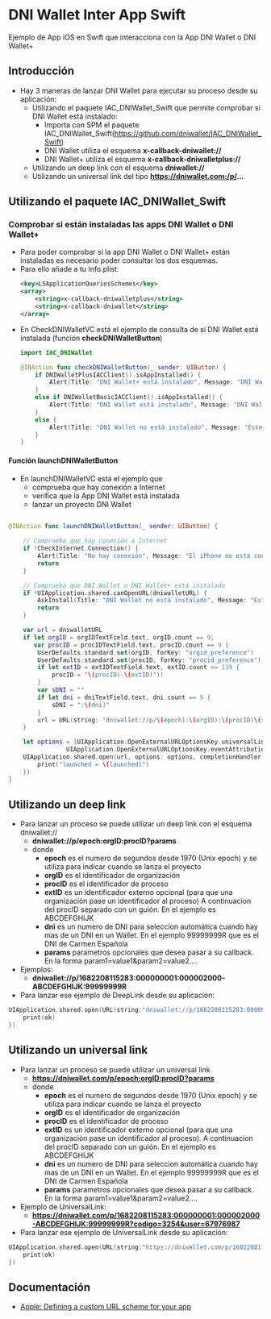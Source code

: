 # DNI Wallet Inter App Swift
Ejemplo de App iOS en Swift que interacciona con la App DNI Wallet o DNI Wallet+

## Introducción

* Hay 3 maneras de lanzar DNI Wallet para ejecutar su proceso desde su aplicación:
    * Utilizando el paquete IAC_DNIWallet_Swift que permite comprobar si DNI Wallet está instalado:
        * Importa con SPM el paquete IAC_DNIWallet_Swift(https://github.com/dniwallet/IAC_DNIWallet_Swift) 
        * DNI Wallet utiliza el esquema **x-callback-dniwallet://**
        * DNI Wallet+ utiliza el esquema **x-callback-dniwalletplus://**
    * Utilizando un deep link con el esquema **dniwallet://**
    * Utilizando un universal link del tipo **https://dniwallet.com:/p/...**


## Utilizando el paquete IAC_DNIWallet_Swift 

### Comprobar si están instaladas las apps DNI Wallet o DNI Wallet+
* Para poder comprobar si la app DNI Wallet o DNI Wallet+ están instaladas es necesario poder consultar los dos esquemas.
* Para ello añade a tu Info.plist:
    ```xml
    <key>LSApplicationQueriesSchemes</key>
    <array>
        <string>x-callback-dniwalletplus</string>
        <string>x-callback-dniwallet</string>
    </array>
    ```
* En CheckDNIWalletVC está el ejemplo de consulta de si DNI Wallet está instalada (función **checkDNIWalletButton**) 
    ```swift
    import IAC_DNIWallet
    
    @IBAction func checkDNIWalletButton(_ sender: UIButton) {
        if DNIWalletPlusIACClient().isAppInstalled() {
            Alert(Title: "DNI Wallet+ está instalado", Message: "DNI Wallet+ está instalado en este iPhone")
        }
        else if DNIWalletBasicIACClient().isAppInstalled() {
            Alert(Title: "DNI Wallet está instalado", Message: "DNI Wallet está instalado en este iPhone")
        }
        else {
            Alert(Title: "DNI Wallet no está instalado", Message: "Este iPhone no tiene instalado DNI Wallet ni DNI Wallet+")
        }
    }
    ```

#### Función launchDNIWalletButton
* En launchDNIWalletVC está el ejemplo que 
    * comprueba que hay conexión a Internet
    * verifica que la App DNI Wallet está instalada 
    * lanzar un proyecto DNI Wallet 

```swift

@IBAction func launchDNIWalletButton(_ sender: UIButton) {
    
    // Comprueba que hay conexión a Internet
    if !CheckInternet.Connection() {
        Alert(Title: "No hay conexión", Message: "El iPhone no está conectado a Internet")
        return
    }

    // Comprueba que DNI Wallet o DNI Wallet+ está instalado
    if !UIApplication.shared.canOpenURL(dniwalletURL) {
        AskInstall(Title: "DNI Wallet no está instalado", Message: "Este iPhone no tiene instalado DNI Wallet ni DNI Wallet+. ¿Desea instalar DNI Wallet?")
        return
    }

    var url = dniwalletURL
    if let orgID = orgIDTextField.text, orgID.count == 9,
       var procID = procIDTextField.text, procID.count == 9 {
        UserDefaults.standard.set(orgID, forKey: "orgid_preference")
        UserDefaults.standard.set(procID, forKey: "procid_preference")
        if let extID = extIDTextField.text, extID.count <= 119 {
            procID = "\(procID)-\(extID)")!
        }
        var sDNI = ""
        if let dni = dniTextField.text, dni.count == 9 {
            sDNI = ":\(dni)"
        }
        url = URL(string: "dniwallet://p/\(epoch):\(orgID):\(procID)\(sDNI)")!
    }

    let options = [UIApplication.OpenExternalURLOptionsKey.universalLinksOnly: false,
                UIApplication.OpenExternalURLOptionsKey.eventAttribution: true]
    UIApplication.shared.open(url, options: options, completionHandler: { launched in
        print("launched = \(launched)")
    })
}

```

## Utilizando un deep link 
* Para lanzar un proceso se puede utilizar un deep link con el esquema dniwallet://
    * **dniwallet://p/epoch:orgID:procID?params** 
    * donde
        * **epoch** es el numero de segundos desde 1970 (Unix epoch) y se utiliza para indicar cuando se lanza el proyecto
        * **orgID** es el identificador de organización
        * **procID** es el identificador de proceso
        * **extID** es un identificador externo opcional (para que una organización pase un identificador al proceso) A continuacion del procID separado con un guión.
                    En el ejemplo es ABCDEFGHIJK
        * **dni** es un numero de DNI para seleccion automática cuando hay mas de un DNI en un Wallet. En el ejemplo 99999999R que es el DNI de Carmen Española
        * **params** parametros opcionales que desea pasar a su callback. En la forma param1=value1&param2=value2....
* Ejemplos:
    * **dniwallet://p/1682208115283:000000001:000002000-ABCDEFGHIJK:99999999R**
* Para lanzar ese ejemplo de DeepLink desde su aplicación:
```swift
UIApplication.shared.open(URL(string:"dniwallet://p/1682208115283:000000001:000002000-ABCDEFGHIJK:99999999R")!, completionHandler: { ok in
    print(ok)
})
```                


## Utilizando un universal link 
* Para lanzar un proceso se puede utilizar un universal link 
    * **https://dniwallet.com/p/epoch:orgID:procID?params** 
    * donde
        * **epoch** es el numero de segundos desde 1970 (Unix epoch) y se utiliza para indicar cuando se lanza el proyecto
        * **orgID** es el identificador de organización
        * **procID** es el identificador de proceso
        * **extID** es un identificador externo opcional (para que una organización pase un identificador al proceso). A continuacion del procID separado con un guión.
                    En el ejemplo es ABCDEFGHIJK
        * **dni** es un numero de DNI para seleccion automática cuando hay mas de un DNI en un Wallet. En el ejemplo 99999999R que es el DNI de Carmen Española
        * **params** parametros opcionales que desea pasar a su callback. En la forma param1=value1&param2=value2....
* Ejemplo de UniversalLink:
    * **https://dniwallet.com/p/1682208115283:000000001:000002000-ABCDEFGHIJK:99999999R?codigo=3254&user=67976987**
* Para lanzar ese ejemplo de UniversalLink desde su aplicación:
```swift
UIApplication.shared.open(URL(string:"https://dniwallet.com/p/1682208115283:000000001:000002000-ABCDEFGHIJK:99999999R?codigo=3254&user=67976987")!, completionHandler: { ok in
    print(ok)
})
```                


## Documentación
* [Apple: Defining a custom URL scheme for your app](https://developer.apple.com/documentation/xcode/defining-a-custom-url-scheme-for-your-app) 
